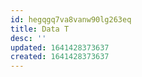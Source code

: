```yaml
---
id: hegqgq7va8vanw90lg263eq
title: Data T
desc: ''
updated: 1641428373637
created: 1641428373637
---
```



